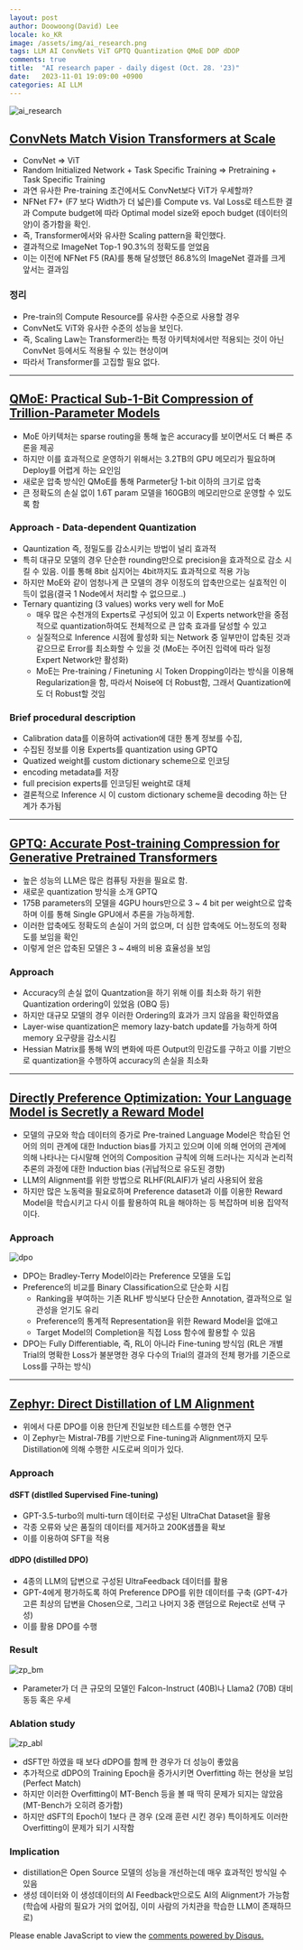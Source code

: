 ```yaml
---
layout: post
author: Doowoong(David) Lee
locale: ko_KR
image: /assets/img/ai_research.png
tags: LLM AI ConvNets ViT GPTQ Quantization QMoE DOP dDOP
comments: true
title:  "AI research paper - daily digest (Oct. 28. '23)"
date:   2023-11-01 19:09:00 +0900
categories: AI LLM
---
```


![ai_research](/assets/img/ai_research.png)

## [ConvNets Match Vision Transformers at Scale](https://arxiv.org/pdf/2310.16764.pdf)

- ConvNet => ViT
- Random Initialized Network + Task Specific Training => Pretraining + Task Specific Training
- 과연 유사한 Pre-training 조건에서도 ConvNet보다 ViT가 우세할까?
- NFNet F7+ (F7 보다 Width가 더 넓은)를 Compute vs. Val Loss로 테스트한 결과 Compute budget에 따라 Optimal model size와 epoch budget (데이터의 양)이 증가함을 확인.
- 즉, Transformer에서와 유사한 Scaling pattern을 확인했다.
- 결과적으로 ImageNet Top-1 90.3%의 정확도를 얻었음
- 이는 이전에 NFNet F5 (RA)를 통해 달성했던 86.8%의 ImageNet 결과를 크게 앞서는 결과임

### 정리

- Pre-train의 Compute Resource를 유사한 수준으로 사용할 경우
- ConvNet도 ViT와 유사한 수준의 성능을 보인다.
- 즉, Scaling Law는 Transformer라는 특정 아키텍처에서만 적용되는 것이 아닌 ConvNet 등에서도 적용될 수 있는 현상이며
- 따라서 Transformer를 고집할 필요 없다.

---

## [QMoE: Practical Sub-1-Bit Compression of Trillion-Parameter Models](https://huggingface.co/papers/2310.16795)

- MoE 아키텍처는 sparse routing을 통해 높은 accuracy를 보이면서도 더 빠른 추론을 제공
- 하지만 이를 효과적으로 운영하기 위해서는 3.2TB의 GPU 메모리가 필요하며 Deploy를 어렵게 하는 요인임
- 새로운 압축 방식인 QMoE를 통해 Parmeter당 1-bit 이하의 크기로 압축
- 큰 정확도의 손실 없이 1.6T param 모델을 160GB의 메모리만으로 운영할 수 있도록 함

### Approach - Data-dependent Quantization

- Qauntization 즉, 정밀도를 감소시키는 방법이 널리 효과적
- 특히 대규모 모델의 경우 단순한 rounding만으로 precision을 효과적으로 감소 시킬 수 있음. 이를 통해 8bit 심지어는 4bit까지도 효과적으로 적용 가능
- 하지만 MoE와 같이 엄청나게 큰 모델의 경우 이정도의 압축만으로는 실효적인 이득이 없음(결국 1 Node에서 처리할 수 없으므로..)
- Ternary quantizing (3 values) works very well for MoE
  - 매우 많은 수천개의 Experts로 구성되어 있고 이 Experts network만을 중점적으로 quantization하여도 전체적으로 큰 압축 효과를 달성할 수 있고
  - 실질적으로 Inference 시점에 활성화 되는 Network 중 일부만이 압축된 것과 같으므로 Error를 최소화할 수 있을 것 (MoE는 주어진 입력에 따라 일정 Expert Network만 활성화)
  - MoE는 Pre-training / Finetuning 시 Token Dropping이라는 방식을 이용해 Regularization을 함, 따라서 Noise에 더 Robust함, 그래서 Quantization에도 더 Robust할 것임

### Brief procedural description

- Calibration data를 이용하여 activation에 대한 통계 정보를 수집, 
- 수집된 정보를 이용 Experts를 quantization using GPTQ
- Quatized weight를 custom dictionary scheme으로 인코딩
- encoding metadata를 저장
- full precision experts를 인코딩된 weight로 대체
- 결론적으로 Inference 시 이 custom dictionary scheme을 decoding 하는 단계가 추가됨

---

## [GPTQ: Accurate Post-training Compression for Generative Pretrained Transformers](https://github.com/IST-DASLab/gptq)

- 높은 성능의 LLM은 많은 컴퓨팅 자원을 필요로 함.
- 새로운 quantization 방식을 소개 GPTQ
- 175B parameters의 모델을 4GPU hours만으로 3 ~ 4 bit per weight으로 압축하며 이를 통해 Single GPU에서 추론을 가능하게함.
- 이러한 압축에도 정확도의 손실이 거의 없으며, 더 심한 압축에도 어느정도의 정확도를 보임을 확인
- 이렇게 얻은 압축된 모델은 3 ~ 4배의 비용 효율성을 보임

### Approach

- Accuracy의 손실 없이 Quantzation을 하기 위해 이를 최소화 하기 위한 Quantization ordering이 있었음 (OBQ 등)
- 하지만 대규모 모델의 경우 이러한 Ordering의 효과가 크지 않음을 확인하였음
- Layer-wise quantization은 memory lazy-batch update를 가능하게 하여 memory 요구량을 감소시킴
- Hessian Matrix를 통해 W의 변화에 따른 Output의 민감도를 구하고 이를 기반으로 quantization을 수행하여 accuracy의 손실을 최소화

---

## [Directly Preference Optimization: Your Language Model is Secretly a Reward Model](https://arxiv.org/abs/2305.18290)

- 모델의 규모와 학습 데이터의 증가로 Pre-trained Language Model은 학습된 언어의 의미 관계에 대한 Induction bias를 가지고 있으며 이에 의해 언어의 관계에 의해 나타나는 다시말해 언어의 Composition 규칙에 의해 드러나는 지식과 논리적 추론의 과정에 대한 Induction bias (귀납적으로 유도된 경향)
- LLM의 Alignment를 위한 방법으로 RLHF(RLAIF)가 널리 사용되어 왔음
- 하지만 많은 노동력을 필요로하며 Preference dataset과 이를 이용한 Reward Model을 학습시키고 다시 이를 활용하여 RL을 해야하는 등 복잡하며 비용 집약적이다.

### Approach

![dpo](/assets/img/dpo.png)

- DPO는 Bradley-Terry Model이라는 Preference 모델을 도입
- Preference의 비교를 Binary Classification으로 단순화 시킴
  - Ranking을 부여하는 기존 RLHF 방식보다 단순한 Annotation, 결과적으로 일관성을 얻기도 유리
  - Preference의 통계적 Representation을 위한 Reward Model을 없애고
  - Target Model의 Completion을 직접 Loss 함수에 활용할 수 있음
- DPO는 Fully Differentiable, 즉, RL이 아니라 Fine-tuning 방식임 (RL은 개별 Trial의 명확한 Loss가 불분명한 경우 다수의 Trial의 결과의 전체 평가를 기준으로 Loss를 구하는 방식)

---

## [Zephyr: Direct Distillation of LM Alignment](https://huggingface.co/papers/2310.16944)

- 위에서 다룬 DPO를 이용 한단계 진일보한 테스트를 수행한 연구
- 이 Zephyr는 Mistral-7B를 기반으로 Fine-tuning과 Alignment까지 모두 Distillation에 의해 수행한 시도로써 의미가 있다.

### Approach

#### dSFT (distlled Supervised Fine-tuning)

- GPT-3.5-turbo의 multi-turn 데이터로 구성된 UltraChat Dataset을 활용
- 각종 오류와 낮은 품질의 데이터를 제거하고 200K샘플을 확보
- 이를 이용하여 SFT을 적용

#### dDPO (distilled DPO)

- 4종의 LLM의 답변으로 구성된 UltraFeedback 데이터를 활용
- GPT-4에게 평가하도록 하여 Preference DPO를 위한 데이터를 구축 (GPT-4가 고른 최상의 답변을 Chosen으로, 그리고 나머지 3중 랜덤으로 Reject로 선택 구성)
- 이를 활용 DPO를 수행

### Result

![zp_bm](/assets/img/zephyr_1.png)

- Parameter가 더 큰 규모의 모델인 Falcon-Instruct (40B)나 Llama2 (70B) 대비 동등 혹은 우세


### Ablation study

![zp_abl](/assets/img/zp_ablation.png)

- dSFT만 하였을 때 보다 dDPO를 함께 한 경우가 더 성능이 좋았음
- 추가적으로 dDPO의 Training Epoch을 증가시키면 Overfitting 하는 현상을 보임 (Perfect Match)
- 하지만 이러한 Overfitting이 MT-Bench 등을 볼 때 딱히 문제가 되지는 않았음 (MT-Bench가 오히려 증가함)
- 하지만 dSFT의 Epoch이 1보다 큰 경우 (오래 훈련 시킨 경우) 특이하게도 이러한 Overfitting이 문제가 되기 시작함

### Implication

- distillation은 Open Source 모델의 성능을 개선하는데 매우 효과적인 방식일 수 있음
- 생성 데이터와 이 생성데이터의 AI Feedback만으로도 AI의 Alignment가 가능함 (학습에 사람의 필요가 거의 없어짐, 이미 사람의 가치관을 학습한 LLM이 존재하므로)



<div id="disqus_thread"></div>
<script>
    /**
    *  RECOMMENDED CONFIGURATION VARIABLES: EDIT AND UNCOMMENT THE SECTION BELOW TO INSERT DYNAMIC VALUES FROM YOUR PLATFORM OR CMS.
    *  LEARN WHY DEFINING THESE VARIABLES IS IMPORTANT: https://disqus.com/admin/universalcode/#configuration-variables    */
    var disqus_config = function () {
    this.page.url = "https://fritzprix.github.io/ai/llm/2023/11/01/AI-research-of-week.html";  // Replace PAGE_URL with your page's canonical URL variable
    this.page.identifier = PAGE_IDENTIFIER; // Replace PAGE_IDENTIFIER with your page's unique identifier variable
    };
    (function() {
        var d = document, s = d.createElement('script');
        s.src = 'https://fritzprix.disqus.com/embed.js';
        s.setAttribute('data-timestamp', +new Date());
        (d.head || d.body).appendChild(s);
    })();
</script>
<noscript>Please enable JavaScript to view the <a href="https://disqus.com/?ref_noscript">comments powered by Disqus.</a></noscript>
